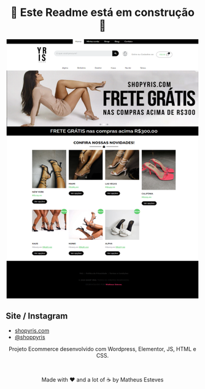 <h1 align="center">
 🚧 Este Readme está em construção 🚧
</h1>

<p align="center">
  <img alt="Shop-Yris" src="/imgs/designDesktop-ShopYris.png" width="500">
</p>

## Site / Instagram
- [shopyris.com](https://shopyris.com/)
- [@shoppyris](https://www.instagram.com/shopyris/)

<p align="center">Projeto Ecommerce desenvolvido com Wordpress, Elementor, JS, HTML e CSS.</p>

<div align="center">
	
<br>

Made with ♥ and a lot of ☕ by Matheus Esteves

